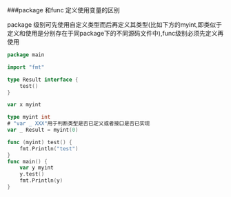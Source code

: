 ###package 和func 定义使用变量的区别

package 级别可先使用自定义类型而后再定义其类型(比如下方的myint,即类似于定义和使用是分别存在于同package下的不同源码文件中),func级别必须先定义再使用
```go
package main

import "fmt"

type Result interface {
	test()
}

var x myint

type myint int
# "var _ XXX"用于判断类型是否已定义或者接口是否已实现
var _ Result = myint(0)

func (myint) test() {
	fmt.Println("test")
}
func main() {
	var y myint
	y.test()
	fmt.Println(y)
}
```